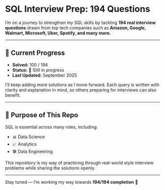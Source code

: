 # SQL Interview Prep: 194 Questions

I’m on a journey to strengthen my SQL skills by tackling **194 real interview questions** drawn from top tech companies such as **Amazon, Google, Walmart, Microsoft, Uber, Spotify, and many more.**

---

## 🔎 Current Progress
- **Solved:** 100 / 194  
- **Status:** 🚧 Still in progress  
- **Last Updated:** September 2025  

I’ll keep adding more solutions as I move forward. Each query is written with clarity and explanation in mind, so others preparing for interviews can also benefit.

---

## 🎯 Purpose of This Repo
SQL is essential across many roles, including:
- 📊 Data Science  
- 📈 Analytics  
- 🛠️ Data Engineering  

This repository is my way of practicing through real-world style interview problems while sharing the solutions openly.  

---

Stay tuned — I’m working my way towards **194/194 completion** 🚀

